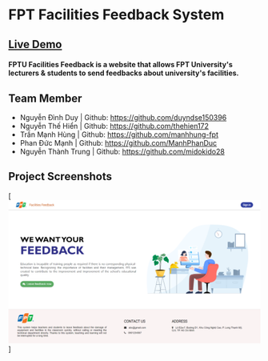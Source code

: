 # FPT Facilities Feedback System

## [Live Demo](https://facilies-feedback.tech)
#### FPTU Facilities Feedback is a website that allows FPT University's lecturers & students to send feedbacks about university's facilities.

## Team Member
- Nguyễn Đình Duy | Github: https://github.com/duyndse150396
- Nguyễn Thế Hiển | Github: https://github.com/thehien172
- Trần Mạnh Hùng | Github: https://github.com/manhhung-fpt
- Phan Đức Mạnh | Github: https://github.com/ManhPhanDuc
- Nguyễn Thành Trung | Github: https://github.com/midokido28

## Project Screenshots

[![Landing Page](screenshots/landing.png)]

